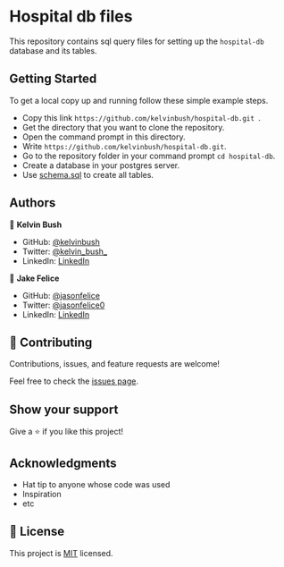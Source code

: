 # Hospital db files

This repository contains sql query files for setting up the `hospital-db` database and its tables. 

## Getting Started
To get a local copy up and running follow these simple example steps.

- Copy this link `https://github.com/kelvinbush/hospital-db.git `.
- Get the directory that you want to clone the repository.
- Open the command prompt in this directory.
- Write `https://github.com/kelvinbush/hospital-db.git`.
- Go to the repository folder in your command prompt `cd hospital-db`.
- Create a database in your postgres server.
- Use [schema.sql](./schema_based_on_diagram.sql) to create all tables.

## Authors
👤 **Kelvin Bush**

- GitHub: [@kelvinbush](https://github.com/kelvinbush)
- Twitter: [@kelvin_bush_](https://twitter.com/kelvin_bush_)
- LinkedIn: [LinkedIn](https://www.linkedin.com/in/kelvin-wachiye-04b469173/)

👤 **Jake Felice**

- GitHub: [@jasonfelice](https://github.com/jasonfelice)
- Twitter: [@jasonfelice0](https://twitter.com/jasonfelice0)
- LinkedIn: [LinkedIn](https://www.linkedin.com/in/jason-felice-11a5a622b/)

## 🤝 Contributing

Contributions, issues, and feature requests are welcome!

Feel free to check the [issues page](../../issues/).

## Show your support

Give a ⭐️ if you like this project!

## Acknowledgments

- Hat tip to anyone whose code was used
- Inspiration
- etc

## 📝 License

This project is [MIT](./MIT.md) licensed.
